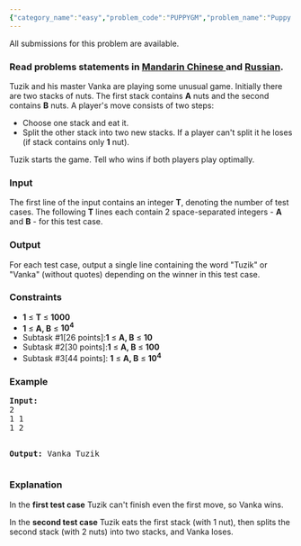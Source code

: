 ```yaml
---
{"category_name":"easy","problem_code":"PUPPYGM","problem_name":"Puppy and game","languages_supported":{"0":"ADA","1":"ASM","2":"BASH","3":"BF","4":"C","5":"C99 strict","6":"CAML","7":"CLOJ","8":"CLPS","9":"CPP 4.3.2","10":"CPP 4.9.2","11":"CPP14","12":"CS2","13":"D","14":"ERL","15":"FORT","16":"FS","17":"GO","18":"HASK","19":"ICK","20":"ICON","21":"JAVA","22":"JS","23":"LISP clisp","24":"LISP sbcl","25":"LUA","26":"NEM","27":"NICE","28":"NODEJS","29":"PAS fpc","30":"PAS gpc","31":"PERL","32":"PERL6","33":"PHP","34":"PIKE","35":"PRLG","36":"PYPY","37":"PYTH","38":"PYTH 3.4","39":"RUBY","40":"SCALA","41":"SCM chicken","42":"SCM guile","43":"SCM qobi","44":"ST","45":"TCL","46":"TEXT","47":"WSPC"},"max_timelimit":1,"source_sizelimit":50000,"problem_author":"pavel1996","problem_tester":"zedthirtyeight","date_added":"24-06-2015","tags":{"0":"game","1":"ltime26","2":"pavel1996"},"editorial_url":"http://discuss.codechef.com/problems/PUPPYGM","time":{"view_start_date":1437900300,"submit_start_date":1437900300,"visible_start_date":1437900300,"end_date":1735669800},"layout":"problem"}
---
```

<span class="solution-visible-txt">All submissions for this problem are available.</span><h3> Read problems statements in <a target="_blank" href="http://www.codechef.com/download/translated/LTIME26/mandarin/PUPPYGM.pdf">Mandarin Chinese </a> and <a target="_blank" href="http://www.codechef.com/download/translated/LTIME26/russian/PUPPYGM.pdf">Russian</a>.</h3>
<p>Tuzik and his master Vanka are playing some unusual game. Initially there are two stacks of nuts. The first stack contains <b>A</b> nuts and the second contains <b>B</b> nuts. A player's move consists of two steps:</p>
<ul>
<li>Choose one stack and eat it. </li>
<li>Split the other stack into two new stacks. If a player can't split it he loses (if stack contains only <b>1</b> nut).</li>
</ul>

<p>Tuzik starts the game. Tell who wins if both players play optimally.</p>
<h3>Input</h3>
<p>The first line of the input contains an integer <b>T</b>, denoting the number of test cases. The following <b>T</b> lines each contain 2 space-separated integers - <b>A</b> and <b>B</b> - for this test case.</p>
<h3>Output</h3>
<p>For each test case, output a single line containing the word "Tuzik" or "Vanka" (without quotes) depending on the winner in this test case.</p>
<h3>Constraints</h3>
<ul>
<li><b>1</b> ≤ <b>T</b> ≤ <b>1000</b></li>
<li><b>1</b> ≤ <b>A, B</b> ≤ <b>10<sup>4</sup></b></li>
<li>Subtask #1[26 points]:<b>1</b> ≤ <b>A, B</b> ≤ <b>10</b></li>
<li>Subtask #2[30 points]:<b>1</b> ≤ <b>A, B</b> ≤ <b>100</b></li>
<li>Subtask #3[44 points]: <b>1</b> ≤ <b>A, B</b> ≤ <b>10<sup>4</sup></b></li>
</ul>
<h3>Example</h3>
<pre><b>Input:</b>
2
1 1
1 2

<b>Output:</b>
Vanka
Tuzik
</pre><h3>Explanation</h3>
<p>In the <b>first test case</b> Tuzik can't finish even the first move, so Vanka wins.</p>
<p>In the <b>second test case</b> Tuzik eats the first stack (with 1 nut), then splits the second stack (with 2 nuts) into two stacks, and Vanka loses.</p>
